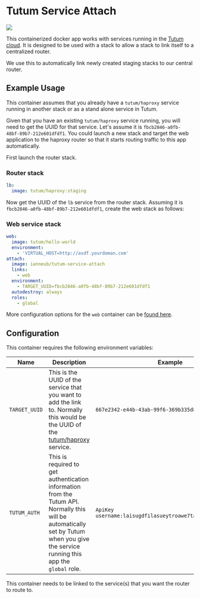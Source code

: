 # Tutum Service Attach

[![](https://badge.imagelayers.io/ianneub/tutum-service-attach:latest.svg)](https://imagelayers.io/?images=ianneub/tutum-service-attach:latest 'Get your own badge on imagelayers.io')

This containerized docker app works with services running in the [Tutum cloud](https://www.tutum.co/). It is designed to be used with a stack to allow a stack to link itself to a centralized router.

We use this to automatically link newly created staging stacks to our central router.

## Example Usage

This container assumes that you already have a `tutum/haproxy` service running in another stack or as a stand alone service in Tutum.

Given that you have an existing `tutum/haproxy` service running, you will need to get the UUID for that service. Let's assume it is `fbcb2846-a0fb-48bf-89b7-212e601dfdf1`. You could launch a new stack and target the web application to the haproxy router so that it starts routing traffic to this app automatically.

First launch the router stack.

### Router stack
```yaml
lb:
  image: tutum/haproxy:staging
```

Now get the UUID of the `lb` service from the router stack. Assuming it is `fbcb2846-a0fb-48bf-89b7-212e601dfdf1`, create the web stack as follows:

### Web service stack

```yaml
web:
  image: tutum/hello-world
  environment:
    - 'VIRTUAL_HOST=http://asdf.yourdoman.com'
attach:
  image: ianneub/tutum-service-attach
  links:
    - web
  environment:
    - TARGET_UUID=fbcb2846-a0fb-48bf-89b7-212e601dfdf1
  autodestroy: always
  roles:
    - global
```

More configuration options for the `web` container can be [found here](https://github.com/tutumcloud/haproxy/tree/staging#settings-in-linked-application-services).

## Configuration

This container requires the following environment variables:

|Name|Description|Example|
|----|-----------|-------|
|`TARGET_UUID`|This is the UUID of the service that you want to add the link to. Normally this would be the UUID of the [tutum/haproxy](https://github.com/tutumcloud/haproxy) service.|`667e2342-e44b-43ab-99f6-369b335d8aad`|
|`TUTUM_AUTH`|This is required to get authentication information from the Tutum API. Normally this will be automatically set by Tutum when you give the service running this app the `global` role.|`ApiKey username:laisugdfilasueytroawe7taooai7t3oaiwuy3o1`|

This container needs to be linked to the service(s) that you want the router to route to.
